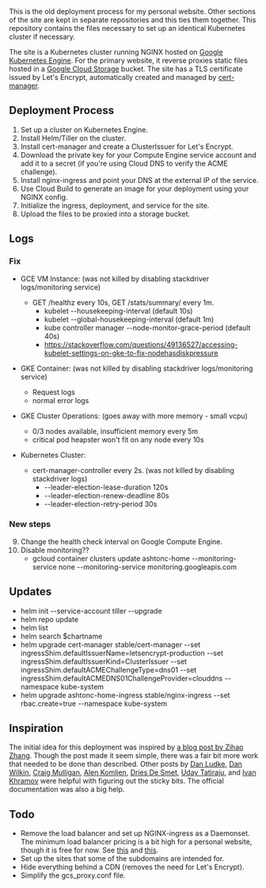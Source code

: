 This is the old deployment process for my personal website. Other sections of the site are kept in separate repositories and this ties them together. This repository contains the files necessary to set up an identical Kubernetes cluster if necessary.

The site is a Kubernetes cluster running NGINX hosted on [Google Kubernetes Engine](https://cloud.google.com/kubernetes-engine/). For the primary website, it reverse proxies static files hosted in a [Google Cloud Storage](https://cloud.google.com/storage/) bucket. The site has a TLS certificate issued by Let's Encrypt, automatically created and managed by [cert-manager](https://github.com/jetstack/cert-manager).

## Deployment Process

1. Set up a cluster on Kubernetes Engine.
2. Install Helm/Tiller on the cluster.
3. Install cert-manager and create a ClusterIssuer for Let's Encrypt.
4. Download the private key for your Compute Engine service account and add it to a secret (if you're using Cloud DNS to verify the ACME challenge).
5. Install nginx-ingress and point your DNS at the external IP of the service.
6. Use Cloud Build to generate an image for your deployment using your NGINX config.
7. Initialize the ingress, deployment, and service for the site.
8. Upload the files to be proxied into a storage bucket.

## Logs

### Fix

- GCE VM Instance: (was not killed by disabling stackdriver logs/monitoring service)
	- GET /healthz every 10s, GET /stats/summary/ every 1m.
		- kubelet --housekeeping-interval (default 10s)
		- kubelet --global-housekeeping-interval (default 1m)
		- kube controller manager --node-monitor-grace-period (default 40s)
		- https://stackoverflow.com/questions/49136527/accessing-kubelet-settings-on-gke-to-fix-nodehasdiskpressure

- GKE Container: (was not killed by disabling stackdriver logs/monitoring service)
	- Request logs
	- normal error logs

- GKE Cluster Operations: (goes away with more memory - small vcpu)
	- 0/3 nodes available, insufficient memory every 5m
	- critical pod heapster won't fit on any node every 10s

- Kubernetes Cluster:
	- cert-manager-controller every 2s. (was not killed by disabling stackdriver logs)
		- --leader-election-lease-duration 120s
		- --leader-election-renew-deadline 80s
		- --leader-election-retry-period 30s

### New steps

9. Change the health check interval on Google Compute Engine.
10. Disable monitoring??
	- gcloud container clusters update ashtonc-home --monitoring-service none
		--monitoring-service monitoring.googleapis.com

## Updates

- helm init --service-account tiller --upgrade
- helm repo update
- helm list
- helm search $chartname
- helm upgrade cert-manager stable/cert-manager --set ingressShim.defaultIssuerName=letsencrypt-production --set ingressShim.defaultIssuerKind=ClusterIssuer --set ingressShim.defaultACMEChallengeType=dns01 --set ingressShim.defaultACMEDNS01ChallengeProvider=clouddns --namespace kube-system 
- helm upgrade ashtonc-home-ingress stable/nginx-ingress --set rbac.create=true --namespace kube-system

## Inspiration

The initial idea for this deployment was inspired by [a blog post by Zihao Zhang](https://zihao.me/post/hosting-static-website-with-kubernetes-and-google-cloud-storage/). Though the post made it seem simple, there was a fair bit more work that needed to be done than described. Other posts by [Dan Ludke](https://danrl.com/blog/2017/my-blog-on-kubernetes/), [Dan Wilkin](https://medium.com/google-cloud/kubernetes-w-lets-encrypt-cloud-dns-c888b2ff8c0e), [Craig Mulligan](https://medium.com/@hobochild/installing-cert-manager-on-a-gcloud-k8s-cluster-d379223f43ff), [Alen Komljen](https://akomljen.com/get-automatic-https-with-lets-encrypt-and-kubernetes-ingress/), [Dries De Smet](https://medium.com/google-cloud/setting-up-google-cloud-with-kubernetes-nginx-ingress-and-lets-encrypt-certmanager-bf134b7e406e), [Uday Tatiraju](https://dzone.com/articles/secure-your-kubernetes-services-using-cert-manager), and [Ivan Khramov](https://medium.com/containerum/how-to-launch-nginx-ingress-and-cert-manager-in-kubernetes-55b182a80c8f) were helpful with figuring out the sticky bits. The official documentation was also a big help.

## Todo

- Remove the load balancer and set up NGINX-ingress as a Daemonset. The minimum load balancer pricing is a bit high for a personal website, though it is free for now. See [this](https://akomljen.com/aws-cost-savings-by-utilizing-kubernetes-ingress-with-classic-elb/) and [this](https://medium.com/containerum/how-to-launch-nginx-ingress-and-cert-manager-in-kubernetes-55b182a80c8f).
- Set up the sites that some of the subdomains are intended for.
- Hide everything behind a CDN (removes the need for Let's Encrypt).
- Simplify the gcs_proxy.conf file.

